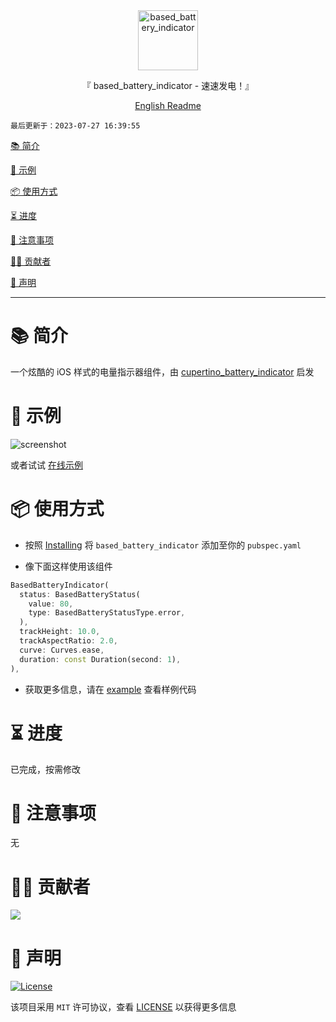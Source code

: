 <div align="center">
  <img id="based_battery_indicator" width="96" alt="based_battery_indicator" src="https://raw.githubusercontent.com/Cierra-Runis/based_battery_indicator/main/.github/icon.svg">
  <p>『 based_battery_indicator - 速速发电！』</p>
  <a href='https://github.com/Cierra-Runis/based_battery_indicator/blob/main/README.md'>English Readme</a>
</div>

`最后更新于：2023-07-27 16:39:55`

[📚 简介](#-简介)

[📸 示例](#-示例)

[📦 使用方式](#-使用方式)

[⏳ 进度](#-进度)

[📌 注意事项](#-注意事项)

[🧑‍💻 贡献者](#-贡献者)

[🔦 声明](#-声明)

---

# 📚 简介

一个炫酷的 iOS 样式的电量指示器组件，由 [cupertino_battery_indicator](https://pub.dev/packages/cupertino_battery_indicator) 启发

# 📸 示例

![screenshot](https://raw.githubusercontent.com/Cierra-Runis/based_battery_indicator/main/.github/screenshot.gif)

或者试试 [在线示例](https://note-of-me.top/based_battery_indicator/)

# 📦 使用方式

- 按照 [Installing](https://pub.dev/packages/based_battery_indicator/install) 将 `based_battery_indicator` 添加至你的 `pubspec.yaml`

- 像下面这样使用该组件

```dart
BasedBatteryIndicator(
  status: BasedBatteryStatus(
    value: 80,
    type: BasedBatteryStatusType.error,
  ),
  trackHeight: 10.0,
  trackAspectRatio: 2.0,
  curve: Curves.ease,
  duration: const Duration(second: 1),
),
```

- 获取更多信息，请在 [example](https://github.com/Cierra-Runis/based_battery_indicator/blob/main/example/lib/main.dart) 查看样例代码

# ⏳ 进度

已完成，按需修改

# 📌 注意事项

无

# 🧑‍💻 贡献者

<a href="https://github.com/Cierra-Runis/based_battery_indicator/graphs/contributors">
  <img src="https://contrib.rocks/image?repo=Cierra-Runis/based_battery_indicator" />
</a>

# 🔦 声明

[![License](https://img.shields.io/github/license/Cierra-Runis/based_battery_indicator)](https://github.com/Cierra-Runis/based_battery_indicator/blob/main/LICENSE)

该项目采用 `MIT` 许可协议，查看 [LICENSE](https://github.com/Cierra-Runis/based_battery_indicator/blob/main/LICENSE) 以获得更多信息
